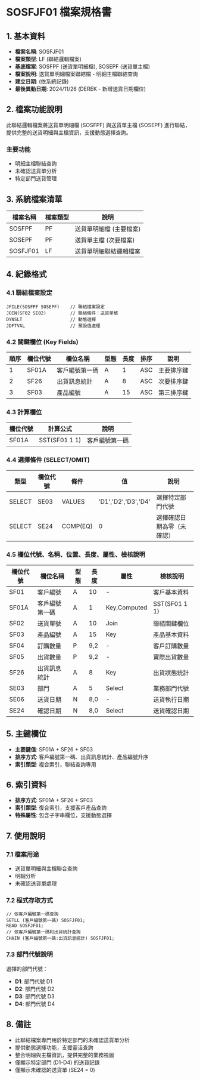 # SOSFJF01 檔案規格書

## 1. 基本資料
- **檔案名稱**: SOSFJF01
- **檔案類型**: LF (聯結邏輯檔案)
- **基底檔案**: SOSFPF (送貨單明細檔), SOSEPF (送貨單主檔)
- **檔案說明**: 送貨單明細檔案聯結檔 - 明細主檔聯結查詢
- **建立日期**: (依系統記錄)
- **最後異動日期**: 2024/11/26 (DEREK - 新增送貨日期欄位)

## 2. 檔案功能說明
此聯結邏輯檔案將送貨單明細檔 (SOSFPF) 與送貨單主檔 (SOSEPF) 進行聯結，提供完整的送貨明細與主檔資訊，支援動態選擇查詢。

### 主要功能
- 明細主檔聯結查詢
- 未確認送貨單分析
- 特定部門送貨管理

## 3. 系統檔案清單
| 檔案名稱 | 檔案類型 | 說明 |
|----------|----------|------|
| SOSFPF | PF | 送貨單明細檔 (主要檔案) |
| SOSEPF | PF | 送貨單主檔 (次要檔案) |
| SOSFJF01 | LF | 送貨單明細聯結邏輯檔案 |

## 4. 紀錄格式

### 4.1 聯結檔案設定
```
JFILE(SOSFPF SOSEPF)    // 聯結檔案設定
JOIN(SF02 SE02)         // 聯結條件：送貨單號
DYNSLT                  // 動態選擇
JDFTVAL                 // 預設值處理
```

### 4.2 關鍵欄位 (Key Fields)
| 順序 | 欄位代號 | 欄位名稱 | 型態 | 長度 | 排序 | 說明 |
|------|----------|----------|------|------|------|------|
| 1 | SF01A | 客戶編號第一碼 | A | 1 | ASC | 主要排序鍵 |
| 2 | SF26 | 出貨訊息統計 | A | 8 | ASC | 次要排序鍵 |
| 3 | SF03 | 產品編號 | A | 15 | ASC | 第三排序鍵 |

### 4.3 計算欄位
| 欄位代號 | 計算公式 | 說明 |
|----------|----------|------|
| SF01A | SST(SF01 1 1) | 客戶編號第一碼 |

### 4.4 選擇條件 (SELECT/OMIT)
| 類型 | 欄位代號 | 條件 | 值 | 說明 |
|------|----------|------|----|----|
| SELECT | SE03 | VALUES | 'D1','D2','D3','D4' | 選擇特定部門代號 |
| SELECT | SE24 | COMP(EQ) | 0 | 選擇確認日期為零（未確認） |

### 4.5 欄位代號、名稱、位置、長度、屬性、檢核說明
| 欄位代號 | 欄位名稱 | 型態 | 長度 | 屬性 | 檢核說明 |
|----------|----------|------|------|------|----------|
| SF01 | 客戶編號 | A | 10 | - | 客戶基本資料 |
| SF01A | 客戶編號第一碼 | A | 1 | Key,Computed | SST(SF01 1 1) |
| SF02 | 送貨單號 | A | 10 | Join | 聯結關鍵欄位 |
| SF03 | 產品編號 | A | 15 | Key | 產品基本資料 |
| SF04 | 訂購數量 | P | 9,2 | - | 客戶訂購數量 |
| SF05 | 出貨數量 | P | 9,2 | - | 實際出貨數量 |
| SF26 | 出貨訊息統計 | A | 8 | Key | 出貨狀態統計 |
| SE03 | 部門 | A | 5 | Select | 業務部門代號 |
| SE06 | 送貨日期 | N | 8,0 | - | 送貨執行日期 |
| SE24 | 確認日期 | N | 8,0 | Select | 送貨確認日期 |

## 5. 主鍵欄位
- **主要鍵值**: SF01A + SF26 + SF03
- **排序方式**: 客戶編號第一碼、出貨訊息統計、產品編號升序
- **索引類型**: 複合索引，聯結查詢專用

## 6. 索引資料
- **排序方式**: SF01A + SF26 + SF03
- **索引類型**: 復合索引，支援客戶產品查詢
- **特殊屬性**: 包含子字串欄位，支援動態選擇

## 7. 使用說明

### 7.1 檔案用途
- 送貨單明細與主檔聯合查詢
- 明細分析
- 未確認送貨單處理

### 7.2 程式存取方式
```rpg
// 依客戶編號第一碼查詢
SETLL (客戶編號第一碼) SOSFJF01;
READ SOSFJF01;
// 依客戶編號第一碼和出貨統計查詢
CHAIN (客戶編號第一碼:出貨訊息統計) SOSFJF01;
```

### 7.3 部門代號說明
選擇的部門代號：
- **D1**: 部門代號 D1
- **D2**: 部門代號 D2
- **D3**: 部門代號 D3
- **D4**: 部門代號 D4

## 8. 備註
- 此聯結檔案專門用於特定部門的未確認送貨單分析
- 提供動態選擇功能，支援靈活查詢
- 整合明細與主檔資訊，提供完整的業務視圖
- 僅顯示特定部門 (D1-D4) 的送貨記錄
- 僅顯示未確認的送貨單 (SE24 = 0) 